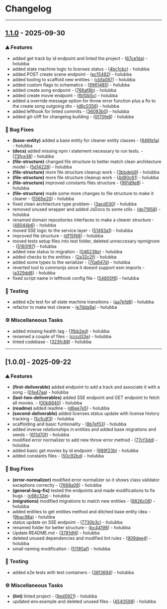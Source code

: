# Changelog
---
## [1.1.0](https://github.com/holubba/fullstack-engineer-music-licensing-workflow-challenge/compare/v1.1.0..v1.0.0) - 2025-09-30

### ⛰️  Features

- added get track by id endpoint and linted the project - ([67ce1da](https://github.com/holubba/fullstack-engineer-music-licensing-workflow-challenge/commits/67ce1da213e7d1225fae81ee67ce25ce24cf39df)) - holubba
- added state machine logic to licenses status - ([4bc1cbc](https://github.com/holubba/fullstack-engineer-music-licensing-workflow-challenge/commits/4bc1cbc92ba9cce911b202720dfbc23dc5566f53)) - holubba
- added POST create scene endpoint - ([ec15462](https://github.com/holubba/fullstack-engineer-music-licensing-workflow-challenge/commits/ec154625c3c4b2a11f76a28c4d2776eb46c9fd62)) - holubba
- added tooling to scaffold new entities - ([cbfa087](https://github.com/holubba/fullstack-engineer-music-licensing-workflow-challenge/commits/cbfa087610c66d31f430705908bb68e8f59dfec8)) - holubba
- added custom flags to schematics - ([9961485](https://github.com/holubba/fullstack-engineer-music-licensing-workflow-challenge/commits/9961485d718fbe9d8a337daaf75c3c2dc1a2a4b5)) - holubba
- added create song endpoint - ([766af8b](https://github.com/holubba/fullstack-engineer-music-licensing-workflow-challenge/commits/766af8bb78060e86c2c137ae3b6b0672c5f8fef4)) - holubba
- added create movie endpoint - ([fb10b5c](https://github.com/holubba/fullstack-engineer-music-licensing-workflow-challenge/commits/fb10b5ca0bb8b36e1fc8a957364a1ac2e5db027b)) - holubba
- added a override message option for throw error function plus a fix to the create song outgoing dto - ([d6c0356](https://github.com/holubba/fullstack-engineer-music-licensing-workflow-challenge/commits/d6c0356198c6f826fc1c6adfdc4a1429ce29d926)) - holubba
- added lefthook for linted commits - ([36083b0](https://github.com/holubba/fullstack-engineer-music-licensing-workflow-challenge/commits/36083b0a2ec989c659a81646fbfeb898e556f726)) - holubba
- added git-cliff for changelog building - ([0f70fe8](https://github.com/holubba/fullstack-engineer-music-licensing-workflow-challenge/commits/0f70fe84eca9e0e69c889a78541ea44b4cdb3cd6)) - holubba

### 🐛 Bug Fixes

- **(base-entity)** added a base entity for cleaner entity classes - ([946fe1a](https://github.com/holubba/fullstack-engineer-music-licensing-workflow-challenge/commits/946fe1a6d79c7599ff887bebdfff8de585c1e411)) - holubba
- **(docs)** added missing npm i statement necessary to run tests. - ([73fce38](https://github.com/holubba/fullstack-engineer-music-licensing-workflow-challenge/commits/73fce380fa6d096c9380227d69bee809785842d1)) - holubba
- **(file-structure)** changed file structure to better match clean architecture model - ([5d14228](https://github.com/holubba/fullstack-engineer-music-licensing-workflow-challenge/commits/5d142280a9fd3a93d11df8b5ef346750aa510f4e)) - holubba
- **(file-structure)** more file structure cleanup work - ([3bbdeb9](https://github.com/holubba/fullstack-engineer-music-licensing-workflow-challenge/commits/3bbdeb958caab503b5186e013d1b7ba2facd3ee6)) - holubba
- **(file-structure)** more file structure cleanup work - ([4d90c61](https://github.com/holubba/fullstack-engineer-music-licensing-workflow-challenge/commits/4d90c61c4c8a8a5ac71ec84400e37a5f8f435722)) - holubba
- **(file-structure)** improved constants files structure - ([991d9e8](https://github.com/holubba/fullstack-engineer-music-licensing-workflow-challenge/commits/991d9e867dc4dc1f948f09b46008cc8029b92cd4)) - holubba
- **(file-structure)** made some more changes to file structure to make it clearer - ([5565e20](https://github.com/holubba/fullstack-engineer-music-licensing-workflow-challenge/commits/5565e20e06cb177e287e0ada88270167a4ff3529)) - holubba
- fixed clean architecture type problem - ([3acd030](https://github.com/holubba/fullstack-engineer-music-licensing-workflow-challenge/commits/3acd0305f071c886dd134d02ec2cc1c0f4293366)) - holubba
- removed unused wrapper and added JsDocs to some utils - ([de71958](https://github.com/holubba/fullstack-engineer-music-licensing-workflow-challenge/commits/de71958eb60340fa63d7406e74e64899c85942aa)) - holubba
- renamed domain repositories interfaces to make a clearer structure - ([48044b6](https://github.com/holubba/fullstack-engineer-music-licensing-workflow-challenge/commits/48044b6c6f65a9fd036a89c5437c66eca62cff2c)) - holubba
- moved SSE logic to the service layer - ([51463a1](https://github.com/holubba/fullstack-engineer-music-licensing-workflow-challenge/commits/51463a1bbbfdd763ba2f906527bc4395816b8cf6)) - holubba
- improved file structure - ([df15f68](https://github.com/holubba/fullstack-engineer-music-licensing-workflow-challenge/commits/df15f689f4c8849da30365000dc3c06fa4ef7387)) - holubba
- moved tests setup files into test folder, deleted unneccesary npmignore - ([5160f97](https://github.com/holubba/fullstack-engineer-music-licensing-workflow-challenge/commits/5160f9784283bbcd126b149606e3afffb48f1581)) - holubba
- added new status to migration - ([046238e](https://github.com/holubba/fullstack-engineer-music-licensing-workflow-challenge/commits/046238e11a0256ef26d0ed3a5c72f744af9fd83f)) - holubba
- added checks to the entities - ([2a32c2f](https://github.com/holubba/fullstack-engineer-music-licensing-workflow-challenge/commits/2a32c2fde284510d9749259d214653fbe928c506)) - holubba
- added some types to the serializer - ([70a647d](https://github.com/holubba/fullstack-engineer-music-licensing-workflow-challenge/commits/70a647dd00de6aa07332bc4cac5ae80e1c206bcd)) - holubba
- reverted tool to commonjs since it doesnt support esm imports - ([a329dd8](https://github.com/holubba/fullstack-engineer-music-licensing-workflow-challenge/commits/a329dd8da64f53b2e6b5df22ae9f3d1088f614ad)) - holubba
- fixed script name in lefthook config file - ([54805f6](https://github.com/holubba/fullstack-engineer-music-licensing-workflow-challenge/commits/54805f6ab8c3f326badc3bff1e99027d497ae09d)) - holubba

### 🧪 Testing

- added e2e test for all state machine transitions - ([aa7efd6](https://github.com/holubba/fullstack-engineer-music-licensing-workflow-challenge/commits/aa7efd6cc2e4118094835cf53aae30861f0db6a0)) - holubba
- refactor to make test clearer - ([e7dda9a](https://github.com/holubba/fullstack-engineer-music-licensing-workflow-challenge/commits/e7dda9a1e0a5d3df4d7b8eb71c66b3a8931d57a1)) - holubba

### ⚙️ Miscellaneous Tasks

- added missing health tag - ([1fbb2ed](https://github.com/holubba/fullstack-engineer-music-licensing-workflow-challenge/commits/1fbb2edcf7e1402e3f6068ad940e3831919bfa52)) - holubba
- renamed a couple of files - ([cccd33e](https://github.com/holubba/fullstack-engineer-music-licensing-workflow-challenge/commits/cccd33eec39dc459a55d6f631cab729a61ed5d5a)) - holubba
- linted codebase - ([323fc88](https://github.com/holubba/fullstack-engineer-music-licensing-workflow-challenge/commits/323fc88ec9c297ec182853a8c70fbb129d01c263)) - holubba

---
## [1.0.0] - 2025-09-22

### ⛰️  Features

- **(first-deliverable)** added endpoint to add a track and associate it with a song - ([01e47aa](https://github.com/holubba/fullstack-engineer-music-licensing-workflow-challenge/commits/01e47aab0acca47d71e4f25096e257ed74e5b959)) - holubba
- **(last-two-deliverables)** added SSE endpoint and GET endpoint to fetch all movies. - ([00b8840](https://github.com/holubba/fullstack-engineer-music-licensing-workflow-challenge/commits/00b8840422141efa95637231453bc587d69027ac)) - holubba
- **(readme)** added readme - ([d6ee7e5](https://github.com/holubba/fullstack-engineer-music-licensing-workflow-challenge/commits/d6ee7e5193dd71c02ade16f208aea0afc938ec9b)) - holubba
- **(second-deliverable)** added licenses status update with license history tracking - ([5cfcdf3](https://github.com/holubba/fullstack-engineer-music-licensing-workflow-challenge/commits/5cfcdf3953dbd7e13b2af348a74ad44bb3bf8e14)) - holubba
- scaffolding and basic funtionality - ([8b7ef53](https://github.com/holubba/fullstack-engineer-music-licensing-workflow-challenge/commits/8b7ef53925e77ce81b6fb038c97958390a56be55)) - holubba
- added inverse relationships in entities and added base migrations and seeds - ([611d70f](https://github.com/holubba/fullstack-engineer-music-licensing-workflow-challenge/commits/611d70fef540b654bcd0aa42152aa698fb6c644b)) - holubba
- modified error normalizer to add new throw error method - ([77cf3dd](https://github.com/holubba/fullstack-engineer-music-licensing-workflow-challenge/commits/77cf3dd825601c885ee67b1414b375e0f51e4935)) - holubba
- added basic get movies by id endpoint - ([989f23b](https://github.com/holubba/fullstack-engineer-music-licensing-workflow-challenge/commits/989f23b91e921e3c937763f28c79948db6a66ca5)) - holubba
- added constants files - ([50c92bd](https://github.com/holubba/fullstack-engineer-music-licensing-workflow-challenge/commits/50c92bdef2276a1aff9300de35cd9c11811437c7)) - holubba

### 🐛 Bug Fixes

- **(error-normalizer)** modified error normalizer so it shows class validator exceptions correctly - ([7668a08](https://github.com/holubba/fullstack-engineer-music-licensing-workflow-challenge/commits/7668a08a7b7874124bd35e24af8f76f98c72d4c0)) - holubba
- **(general-bug-fix)** tested the endpoints and made modifications to fix bugs - ([c68c32e](https://github.com/holubba/fullstack-engineer-music-licensing-workflow-challenge/commits/c68c32e6523912555268f9d5eae1efe893430929)) - holubba
- **(migrations)** modified migrations to match new entities - ([9826c08](https://github.com/holubba/fullstack-engineer-music-licensing-workflow-challenge/commits/9826c08654985e65d2806f81d93a5441a75b6932)) - holubba
- added entities to get entities method and ditched base entity idea - ([9bac98a](https://github.com/holubba/fullstack-engineer-music-licensing-workflow-challenge/commits/9bac98ab1aa0e9372ee588a3bcaf4a28ac47a9b2)) - holubba
- status update on SSE endpoint - ([7730b3c](https://github.com/holubba/fullstack-engineer-music-licensing-workflow-challenge/commits/7730b3c94a8d6f8fbc268bcd4bc43bf2b29e5086)) - holubba
- renamed folder for better structure - ([bc44198](https://github.com/holubba/fullstack-engineer-music-licensing-workflow-challenge/commits/bc441980db11fd0ea8c2ab1c3b7c7fc87b8f1d87)) - holubba
- Update README.md - ([3781df4](https://github.com/holubba/fullstack-engineer-music-licensing-workflow-challenge/commits/3781df462fcee009977c5d16d47de3611d725c5c)) - holubba
- deleted unused dependencies and modified lint rules - ([909dee4](https://github.com/holubba/fullstack-engineer-music-licensing-workflow-challenge/commits/909dee414f942c75cf4182e1d81a3155f02f9469)) - holubba
- small naming modification - ([51185af](https://github.com/holubba/fullstack-engineer-music-licensing-workflow-challenge/commits/51185afd17f609ed82a0272e8dcd449a99353ae1)) - holubba

### 🧪 Testing

- added e2e tests with test containers - ([36f3694](https://github.com/holubba/fullstack-engineer-music-licensing-workflow-challenge/commits/36f3694f767463d1d23bee9e57502985caf5764c)) - holubba

### ⚙️ Miscellaneous Tasks

- **(lint)** linted project - ([9ed5921](https://github.com/holubba/fullstack-engineer-music-licensing-workflow-challenge/commits/9ed59217074189c7874e1c49ea7eb06fffad12ae)) - holubba
- updated env.example and deleted unused files - ([4540598](https://github.com/holubba/fullstack-engineer-music-licensing-workflow-challenge/commits/4540598ffae5262bc3716019d365a5e1a041cad0)) - holubba

